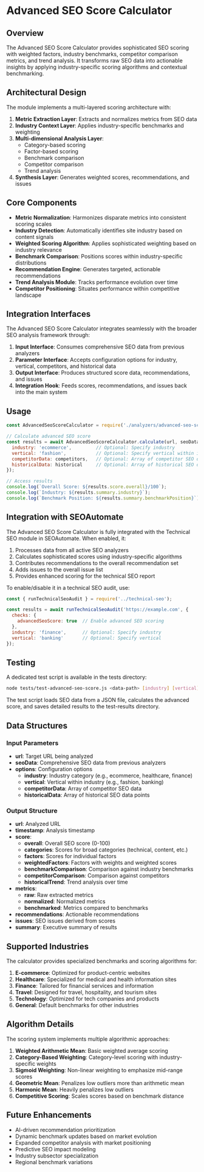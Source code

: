 # Advanced SEO Score Calculator

## Overview

The Advanced SEO Score Calculator provides sophisticated SEO scoring with weighted factors, industry benchmarks, competitor comparison metrics, and trend analysis. It transforms raw SEO data into actionable insights by applying industry-specific scoring algorithms and contextual benchmarking.

## Architectural Design

The module implements a multi-layered scoring architecture with:

1. **Metric Extraction Layer**: Extracts and normalizes metrics from SEO data
2. **Industry Context Layer**: Applies industry-specific benchmarks and weighting
3. **Multi-dimensional Analysis Layer**:
   - Category-based scoring
   - Factor-based scoring
   - Benchmark comparison
   - Competitor comparison
   - Trend analysis
4. **Synthesis Layer**: Generates weighted scores, recommendations, and issues

## Core Components

- **Metric Normalization**: Harmonizes disparate metrics into consistent scoring scales
- **Industry Detection**: Automatically identifies site industry based on content signals
- **Weighted Scoring Algorithm**: Applies sophisticated weighting based on industry relevance
- **Benchmark Comparison**: Positions scores within industry-specific distributions
- **Recommendation Engine**: Generates targeted, actionable recommendations
- **Trend Analysis Module**: Tracks performance evolution over time
- **Competitor Positioning**: Situates performance within competitive landscape

## Integration Interfaces

The Advanced SEO Score Calculator integrates seamlessly with the broader SEO analysis framework through:

1. **Input Interface**: Consumes comprehensive SEO data from previous analyzers
2. **Parameter Interface**: Accepts configuration options for industry, vertical, competitors, and historical data
3. **Output Interface**: Produces structured score data, recommendations, and issues
4. **Integration Hook**: Feeds scores, recommendations, and issues back into the main system

## Usage

```javascript
const AdvancedSeoScoreCalculator = require('./analyzers/advanced-seo-score');

// Calculate advanced SEO score
const results = await AdvancedSeoScoreCalculator.calculate(url, seoData, {
  industry: 'ecommerce',         // Optional: Specify industry
  vertical: 'fashion',           // Optional: Specify vertical within industry
  competitorData: competitors,   // Optional: Array of competitor SEO data
  historicalData: historical     // Optional: Array of historical SEO data
});

// Access results
console.log(`Overall Score: ${results.score.overall}/100`);
console.log(`Industry: ${results.summary.industry}`);
console.log(`Benchmark Position: ${results.summary.benchmarkPosition}`);
```

## Integration with SEOAutomate

The Advanced SEO Score Calculator is fully integrated with the Technical SEO module in SEOAutomate. When enabled, it:

1. Processes data from all active SEO analyzers
2. Calculates sophisticated scores using industry-specific algorithms
3. Contributes recommendations to the overall recommendation set
4. Adds issues to the overall issue list
5. Provides enhanced scoring for the technical SEO report

To enable/disable it in a technical SEO audit, use:

```javascript
const { runTechnicalSeoAudit } = require('../technical-seo');

const results = await runTechnicalSeoAudit('https://example.com', {
  checks: {
    advancedSeoScore: true  // Enable advanced SEO scoring
  },
  industry: 'finance',      // Optional: Specify industry
  vertical: 'banking'       // Optional: Specify vertical
});
```

## Testing

A dedicated test script is available in the tests directory:

```bash
node tests/test-advanced-seo-score.js <data-path> [industry] [vertical]
```

The test script loads SEO data from a JSON file, calculates the advanced score, and saves detailed results to the test-results directory.

## Data Structures

### Input Parameters

- **url**: Target URL being analyzed
- **seoData**: Comprehensive SEO data from previous analyzers
- **options**: Configuration options
  - **industry**: Industry category (e.g., ecommerce, healthcare, finance)
  - **vertical**: Vertical within industry (e.g., fashion, banking)
  - **competitorData**: Array of competitor SEO data
  - **historicalData**: Array of historical SEO data points

### Output Structure

- **url**: Analyzed URL
- **timestamp**: Analysis timestamp
- **score**:
  - **overall**: Overall SEO score (0-100)
  - **categories**: Scores for broad categories (technical, content, etc.)
  - **factors**: Scores for individual factors
  - **weightedFactors**: Factors with weights and weighted scores
  - **benchmarkComparison**: Comparison against industry benchmarks
  - **competitorComparison**: Comparison against competitors
  - **historicalTrend**: Trend analysis over time
- **metrics**:
  - **raw**: Raw extracted metrics
  - **normalized**: Normalized metrics
  - **benchmarked**: Metrics compared to benchmarks
- **recommendations**: Actionable recommendations
- **issues**: SEO issues derived from scores
- **summary**: Executive summary of results

## Supported Industries

The calculator provides specialized benchmarks and scoring algorithms for:

1. **E-commerce**: Optimized for product-centric websites
2. **Healthcare**: Specialized for medical and health information sites
3. **Finance**: Tailored for financial services and information
4. **Travel**: Designed for travel, hospitality, and tourism sites
5. **Technology**: Optimized for tech companies and products
6. **General**: Default benchmarks for other industries

## Algorithm Details

The scoring system implements multiple algorithmic approaches:

1. **Weighted Arithmetic Mean**: Basic weighted average scoring
2. **Category-Based Weighting**: Category-level scoring with industry-specific weights
3. **Sigmoid Weighting**: Non-linear weighting to emphasize mid-range scores
4. **Geometric Mean**: Penalizes low outliers more than arithmetic mean
5. **Harmonic Mean**: Heavily penalizes low outliers
6. **Competitive Scoring**: Scales scores based on benchmark distance

## Future Enhancements

- AI-driven recommendation prioritization
- Dynamic benchmark updates based on market evolution
- Expanded competitor analysis with market positioning
- Predictive SEO impact modeling
- Industry subsector specialization
- Regional benchmark variations
